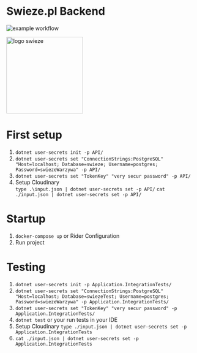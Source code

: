 # Swieze.pl Backend

![example workflow](https://github.com/30james00/swiezebackend/actions/workflows/dotnet.yml/badge.svg)

<img src="https://cdn.discordapp.com/attachments/822513310255677460/886696316766392330/marchew.png" height="200" alt="logo swieze">

# First setup
1. ```dotnet user-secrets init -p API/```
2. ```dotnet user-secrets set "ConnectionStrings:PostgreSQL" "Host=localhost; Database=swieze; Username=postgres; Password=swiezeWarzywa" -p API/```
3. ```dotnet user-secrets set "TokenKey" "very secur password" -p API/```
4. Setup Cloudinary  
   ```type .\input.json | dotnet user-secrets set -p API/```
   ```cat ./input.json | dotnet user-secrets set -p API/```

# Startup
1. ```docker-compose up``` or Rider Configuration
2. Run project

# Testing
1. ```dotnet user-secrets init -p Application.IntegrationTests/```
2. ```dotnet user-secrets set "ConnectionStrings:PostgreSQL" "Host=localhost; Database=swiezeTest; Username=postgres; Password=swiezeWarzywa" -p Application.IntegrationTests/```
3. ```dotnet user-secrets set "TokenKey" "very secur password" -p Application.IntegrationTests/```
4. ```dotnet test``` or your run tests in your IDE
5. Setup Cloudinary
   ```type ./input.json | dotnet user-secrets set -p Application.IntegrationTests```
6. ```cat ./input.json | dotnet user-secrets set -p Application.IntegrationTests```
